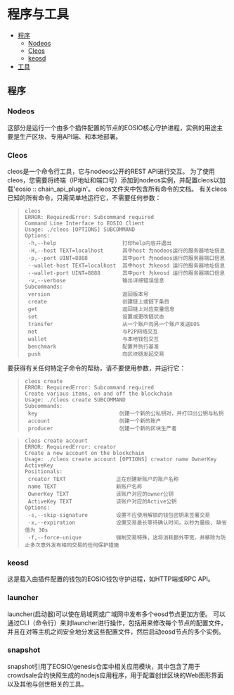 # 程序与工具
- [程序](#程序)
    - [Nodeos](#Nodeos)
    - [Cleos](#Cleos)
    - [keosd](#keosd)
- [工具](#工具)
## 程序

### Nodeos
这部分是运行一个由多个插件配置的节点的EOSIO核心守护进程，实例的用途主要是生产区块、专用API端、和本地部署。
### Cleos
cleos是一个命令行工具，它与nodeos公开的REST API进行交互。 为了使用cleos，您需要将终端（IP地址和端口号）添加到nodeos实例，并配置cleos以加载'eosio :: chain_api_plugin'。 cleos文件夹中包含所有命令的文档。 有关cleos已知的所有命令，只需简单地运行它，不需要任何参数：

><pre><code>cleos
>ERROR: RequiredError: Subcommand required
>Command Line Interface to EOSIO Client
>Usage: ./cleos [OPTIONS] SUBCOMMAND
>Options:
>  -h,--help                     打印help内容并退出
>  -H,--host TEXT=localhost      其中host 为nodeos运行的服务器地址信息
>  -p,--port UINT=8888           其中port 为nodeos运行的服务器端口信息
>  --wallet-host TEXT=localhost  其中host 为keosd 运行的服务器地址信息
>  --wallet-port UINT=8888       其中port 为keosd 运行的服务器端口信息
>  -v,--verbose                  输出详细错误信息
>Subcommands:
>  version                       返回版本号
>  create                        创建链上或链下条目
>  get                           返回链上对应变量信息
>  set                           设置或更改链状态
>  transfer                      从一个账户向另一个账户发送EOS
>  net                           与P2P网络交互
>  wallet                        与本地钱包交互
>  benchmark                     配置并执行基准
>  push                          向区块链发起交易</code></pre>
要获得有关任何特定子命令的帮助，请不要使用参数，并运行它：
><pre><code>cleos create
>ERROR: RequiredError: Subcommand required
>Create various items, on and off the blockchain
>Usage: ./cleos create SUBCOMMAND
>Subcommands:
>  key                          创建一个新的公私钥对，并打印出公钥与私钥
>  account                      创建一个新的账户
>  producer                     创建一个新的区块生产者</code></pre>

><pre><code>cleos create account
>ERROR: RequiredError: creator
>Create a new account on the blockchain
>Usage: ./cleos create account [OPTIONS] creator name OwnerKey ActiveKey
>Positionals:
>  creator TEXT                正在创建新账户的账户名称
>  name TEXT                   新账户名称
>  OwnerKey TEXT               该账户对应的owner公钥
>  ActiveKey TEXT              该账户对应的Active公钥
>Options:
>  -s,--skip-signature         设置不应使用解锁的钱包密钥来签署交易
>  -x,--expiration             设置交易最长等待确认时间，以秒为量级, 缺省值为 30s
>  -f,--force-unique           强制交易特殊，这将消耗额外带宽，并移除为防止多次意外发布相同交易的任何保护措施</code></pre>
### keosd
这是载入由插件配置的钱包的EOSIO钱包守护进程，如HTTP端或RPC API。

### launcher

launcher(启动器)可以使在局域网或广域网中发布多个eosd节点更加方便。 可以通过CLI（命令行）来对launcher进行操作，包括用来修改每个节点的配置文件，并且在对等主机之间安全地分发这些配置文件，然后启动eosd节点的多个实例。

### snapshot
snapshot引用了EOSIO/genesis仓库中相关应用模块，其中包含了用于crowdsale合约快照生成的nodejs应用程序，用于配置创世区块的Web图形界面以及其他与创世相关的工具。